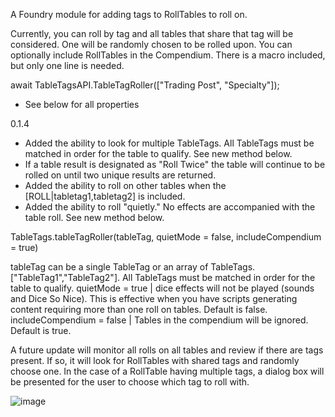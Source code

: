 A Foundry module for adding tags to RollTables to roll on.

Currently, you can roll by tag and all tables that share that tag will be considered. One will be randomly chosen to be rolled upon. You can optionally include RollTables in the Compendium. There is a macro included, but only one line is needed.

await TableTagsAPI.TableTagRoller(["Trading Post", "Specialty"]);

- See below for all properties

0.1.4
- Added the ability to look for multiple TableTags. All TableTags must be matched in order for the table to qualify. See new method below.
- If a table result is designated as "Roll Twice" the table will continue to be rolled on until two unique results are returned.
- Added the ability to roll on other tables when the [ROLL|tabletag1,tabletag2] is included.
- Added the ability to roll "quietly." No effects are accompanied with the table roll. See new method below.

TableTags.tableTagRoller(tableTag, quietMode = false, includeCompendium = true)

tableTag can be a single TableTag or an array of TableTags. ["TableTag1","TableTag2"]. All TableTags must be matched in order for the table to qualify.
quietMode = true | dice effects will not be played (sounds and Dice So Nice). This is effective when you have scripts generating content requiring more than one roll on tables. Default is false.
includeCompendium = false | Tables in the compendium will be ignored. Default is true.

A future update will monitor all rolls on all tables and review if there are tags present. If so, it will look for RollTables with shared tags and randomly choose one. In the case of a RollTable having multiple tags, a dialog box will be presented for the user to choose which tag to roll with.

![image](https://user-images.githubusercontent.com/84727873/167242361-2b306e93-d3bb-4a84-9d54-bcb1d6befd50.png)
